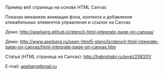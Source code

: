 ﻿Пример веб страницы на основе HTML Canvas

Показан механизм анимации фона, контента и добавление кликабельных элементов управления и ссылок на Canvas


Демо: http://apelserg.github.io/stencil-html-integrate-page-on-canvas/

Демо: http://www.apelserg.ru/open-html5-stencils/stencil-html-integrate-page-on-canvas/html-integrate-page-on-canvas.htm


Статья (HTML страница на Canvas): http://habrahabr.ru/post/258331/


E-mail: apelserg@mail.ru
